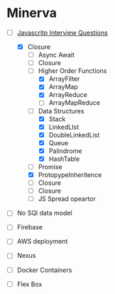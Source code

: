 # Minerva
* [ ] [Javascritp Interview Questions](https://github.com/RajatBanerjee/JSInterviewQuestions) 
    * [x] Closure
		* [ ] Async Await
		* [ ] Closure
		* [ ] Higher Order Functions
			* [x] ArrayFilter
			* [x] ArrayMap
			* [x] ArrayReduce
			* [ ] ArrayMapReduce
		* [ ] Data Structures
			* [x] Stack
			* [x] LinkedLIst
			* [x] DoubleLinkedList
			* [x] Queue
			* [x] Palindrome
			* [x] HashTable
		* [ ] Promise
		* [x] ProtopypeInheritence
		* [ ] Closure
		* [ ] Closure
		* [ ] JS Spread opeartor
* [ ]  No SQl data model
* [ ]  Firebase
* [ ]  AWS deployment
* [ ]  Nexus
* [ ]  Docker Containers
* [ ] Flex Box

